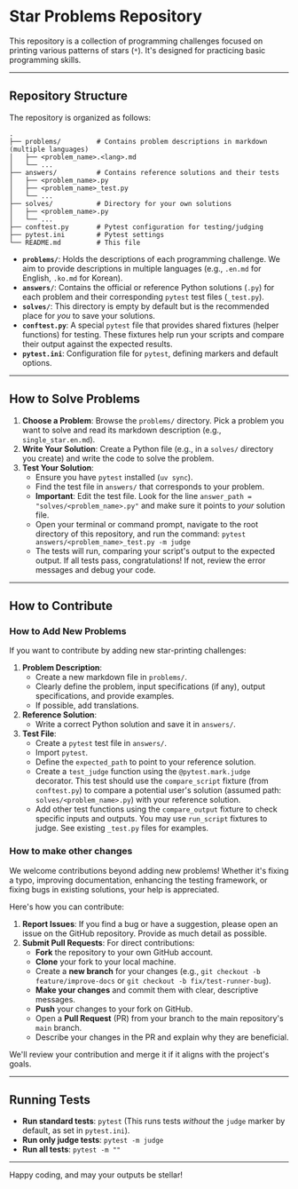 # Star Problems Repository

This repository is a collection of programming challenges focused on printing various patterns of stars (`*`). It's
designed for practicing basic programming skills.

---

## Repository Structure

The repository is organized as follows:

```
.
├── problems/         # Contains problem descriptions in markdown (multiple languages)
│   ├── <problem_name>.<lang>.md
│   └── ...
├── answers/          # Contains reference solutions and their tests
│   ├── <problem_name>.py
│   ├── <problem_name>_test.py
│   └── ...
├── solves/           # Directory for your own solutions
│   ├── <problem_name>.py
│   └── ...
├── conftest.py       # Pytest configuration for testing/judging
├── pytest.ini        # Pytest settings
└── README.md         # This file
```

* **`problems/`**: Holds the descriptions of each programming challenge. We aim to provide descriptions in multiple
  languages (e.g., `.en.md` for English, `.ko.md` for Korean).
* **`answers/`**: Contains the official or reference Python solutions (`.py`) for each problem and their corresponding
  `pytest` test files (`_test.py`).
* **`solves/`**: This directory is empty by default but is the recommended place for *you* to save your solutions.
* **`conftest.py`**: A special `pytest` file that provides shared fixtures (helper functions) for testing. These
  fixtures help run your scripts and compare their output against the expected results.
* **`pytest.ini`**: Configuration file for `pytest`, defining markers and default options.

---

## How to Solve Problems

1. **Choose a Problem**: Browse the `problems/` directory. Pick a problem you want to solve and read its markdown
   description (e.g., `single_star.en.md`).
2. **Write Your Solution**: Create a Python file (e.g., in a `solves/` directory you create) and write the code to solve
   the problem.
3. **Test Your Solution**:
    * Ensure you have `pytest` installed (`uv sync`).
    * Find the test file in `answers/` that corresponds to your problem.
    * **Important**: Edit the test file. Look for the line `answer_path = "solves/<problem_name>.py"` and make sure it
      points to *your* solution file.
    * Open your terminal or command prompt, navigate to the root directory of this repository, and run the command:
      `pytest answers/<problem_name>_test.py -m judge`
    * The tests will run, comparing your script's output to the expected output. If all tests pass, congratulations! If
      not, review the error messages and debug your code.

---

## How to Contribute

### How to Add New Problems

If you want to contribute by adding new star-printing challenges:

1. **Problem Description**:
    * Create a new markdown file in `problems/`.
    * Clearly define the problem, input specifications (if any), output specifications, and provide examples.
    * If possible, add translations.
2. **Reference Solution**:
    * Write a correct Python solution and save it in `answers/`.
3. **Test File**:
    * Create a `pytest` test file in `answers/`.
    * Import `pytest`.
    * Define the `expected_path` to point to your reference solution.
    * Create a `test_judge` function using the `@pytest.mark.judge` decorator. This test should use the `compare_script`
      fixture (from `conftest.py`) to compare a potential user's solution (assumed path: `solves/<problem_name>.py`)
      with your reference solution.
    * Add other test functions using the `compare_output` fixture to check specific inputs and outputs. You may use
      `run_script` fixtures to judge. See existing `_test.py` files for examples.

### How to make other changes

We welcome contributions beyond adding new problems! Whether it's fixing a typo, improving documentation, enhancing the
testing framework, or fixing bugs in existing solutions, your help is appreciated.

Here's how you can contribute:

1. **Report Issues**: If you find a bug or have a suggestion, please open an issue on the GitHub repository. Provide as
   much detail as possible.
2. **Submit Pull Requests**: For direct contributions:
    * **Fork** the repository to your own GitHub account.
    * **Clone** your fork to your local machine.
    * Create a **new branch** for your changes (e.g., `git checkout -b feature/improve-docs` or
      `git checkout -b fix/test-runner-bug`).
    * **Make your changes** and commit them with clear, descriptive messages.
    * **Push** your changes to your fork on GitHub.
    * Open a **Pull Request** (PR) from your branch to the main repository's `main` branch.
    * Describe your changes in the PR and explain why they are beneficial.

We'll review your contribution and merge it if it aligns with the project's goals.

---

## Running Tests

* **Run standard tests**: `pytest` (This runs tests *without* the `judge` marker by default, as set in `pytest.ini`).
* **Run only judge tests**: `pytest -m judge`
* **Run all tests**: `pytest -m ""`

---

Happy coding, and may your outputs be stellar!